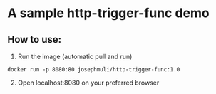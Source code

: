 # A sample http-trigger-func demo


## How to use:

1. Run the image (automatic pull and run)
```
docker run -p 8080:80 josephmuli/http-trigger-func:1.0
```
2. Open localhost:8080 on your preferred browser